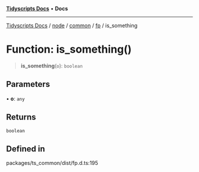 [**Tidyscripts Docs**](../../../../../../../README.md) • **Docs**

***

[Tidyscripts Docs](../../../../../../../globals.md) / [node](../../../../../README.md) / [common](../../../README.md) / [fp](../README.md) / is\_something

# Function: is\_something()

> **is\_something**(`o`): `boolean`

## Parameters

• **o**: `any`

## Returns

`boolean`

## Defined in

packages/ts\_common/dist/fp.d.ts:195
